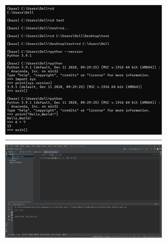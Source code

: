<img src="photo/截图一.png" alt="截图一" width = "800" height = "图片长度" />

---

<img src="photo/截图二.png" alt="截图二" width = "800" height = "图片长度" />

